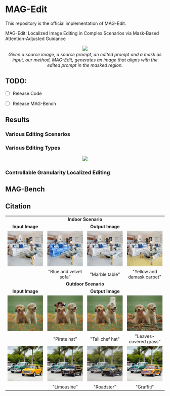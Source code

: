 # MAG-Edit

This repository is the official implementation of MAG-Edit.

MAG-Edit: Localized Image Editing in Complex Scenarios via
Mask-Based Attention-Adjusted Guidance  

<p align="center">
<img src="assets/teaser.png" width="1080px"/>  
<br>
<em>Given a source image, a source prompt, an edited prompt and a mask as input, our method, MAG-Edit, generates an image that aligns with the edited prompt in the masked region.</em>
</p>

 

## TODO:
- [ ] Release Code
- [ ] Release MAG-Bench



## Results

### Various Editing Scenarios

<table class="center">
 <tr>
  <td style="text-align:center;" colspan="4"><b>Indoor Scenario</b></td>
</tr>
<tr>
  <td style="text-align:center;"><b>Input Image</b></td>
  <td style="text-align:center;" colspan="3"><b>Output Image</b></td>
</tr>
<tr>
  <td><img src="assets/editing_scenarios/indoor/source.jpg"></td>
  <td><img src="assets/editing_scenarios/indoor/sofa.png"></td>
  <td><img src="assets/editing_scenarios/indoor/table.png"></td>              
  <td><img src="assets/editing_scenarios/indoor/carpet.png"></td>
</tr>
<tr>
  <td width=25% style="text-align:center;color:gray;"></td>
  <td width=25% style="text-align:center;">"Blue and velvet sofa”</td>
  <td width=25% style="text-align:center;">"Marble table"</td>
  <td width=25% style="text-align:center;">"Yellow and damask carpet"</td>
</tr>
 <tr>
  <td style="text-align:center;" colspan="4"><b>Outdoor Scenario</b></td>
</tr>
<tr>
  <td style="text-align:center;"><b>Input Image</b></td>
  <td style="text-align:center;" colspan="3"><b>Output Image</b></td>
</tr>
<tr>
  <td><img src="assets/editing_scenarios/outdoor/1/source.jpg"></td>
  <td><img src="assets/editing_scenarios/outdoor/1/hat1.png"></td>
  <td><img src="assets/editing_scenarios/outdoor/1/hat2.png"></td>              
  <td><img src="assets/editing_scenarios/outdoor/1/grass.png"></td>
</tr>
<tr>
  <td width=25% style="text-align:center;color:gray;"></td>
  <td width=25% style="text-align:center;">"Pirate hat”</td>
  <td width=25% style="text-align:center;">"Tall chef hat"</td>
  <td width=25% style="text-align:center;">"Leaves-covered grass"</td>
</tr>
<tr>
  <td><img src="assets/editing_scenarios/outdoor/2/source.jpg"></td>
  <td><img src="assets/editing_scenarios/outdoor/2/limousine.png"></td>
  <td><img src="assets/editing_scenarios/outdoor/2/roadster.png"></td>              
  <td><img src="assets/editing_scenarios/outdoor/2/graffiti.png"></td>
</tr>
<tr>
  <td width=25% style="text-align:center;color:gray;"></td>
  <td width=25% style="text-align:center;">"Limousine”</td>
  <td width=25% style="text-align:center;">"Roadster"</td>
  <td width=25% style="text-align:center;">"Graffiti"</td>
</tr>



### Various Editing Types

<p align="center">
<img src="assets/editing_types.png" width="1080px"/>  



### Controllable Granularity  Localized Editing  









## MAG-Bench









## Citation